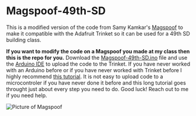 # Magspoof-49th-SD

This is a modified version of the code from Samy Kamkar's [Magspoof](https://samy.pl/magspoof/) to make it compatible with the Adafruit Trinket so it can be used for a 49th SD building class.  

**If you want to modify the code on a Magspoof you made at my class then this is the repo for you.**  Download the [Magspoof-49th-SD.ino](https://github.com/mtagius/magspoof-49th-SD/blob/master/Magspoof-49th-SD.ino) file and use the [Arduino IDE](https://www.arduino.cc/en/Main/Software) to upload the code to the Trinket.  If you have never worked with an Arduino before or if you have never worked with Trinket before I highly recommend [this tutorial](https://learn.adafruit.com/introducing-trinket/introduction).  It is not easy to upload code to a microcontroler if you have never done it before and this long tutorial goes throught just about every step you need to do.  Good luck!  Reach out to me if you need help.

![Picture of Magspoof](https://github.com/mtagius/magspoof-49th-SD/blob/master/IMG_20180410_091709161_HDR.jpg)
